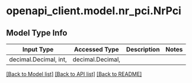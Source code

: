 # openapi_client.model.nr_pci.NrPci

## Model Type Info
Input Type | Accessed Type | Description | Notes
------------ | ------------- | ------------- | -------------
decimal.Decimal, int,  | decimal.Decimal,  |  | 

[[Back to Model list]](../../README.md#documentation-for-models) [[Back to API list]](../../README.md#documentation-for-api-endpoints) [[Back to README]](../../README.md)

